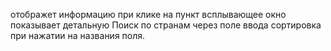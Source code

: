отображет информацию
при клике на пункт всплывающее окно показывает детальную
Поиск по странам через поле ввода
сортировка при нажатии на названия поля.